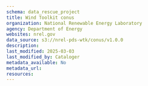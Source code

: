 ```yaml
---
schema: data_rescue_project 
title: Wind Toolkit conus
organization: National Renewable Energy Laboratory
agency: Department of Energy
websites: nrel.gov
data_source: s3://nrel-pds-wtk/conus/v1.0.0
description: 
last_modified: 2025-03-03
last_modified_by: Cataloger
metadata_available: No
metadata_url: 
resources:
---
```


